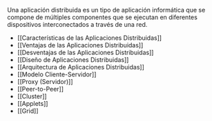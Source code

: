 Una aplicación distribuida es un tipo de aplicación informática que se compone de múltiples componentes que se ejecutan en diferentes dispositivos interconectados a través de una red.

- [[Características de las Aplicaciones Distribuidas]]
- [[Ventajas de las Aplicaciones Distribuidas]]
- [[Desventajas de las Aplicaciones Distribuidas]]
- [[Diseño de Aplicaciones Distribuidas]]
- [[Arquitectura de Aplicaciones Distribuidas]]
- [[Modelo Cliente-Servidor]]
- [[Proxy (Servidor)]]
- [[Peer-to-Peer]]
- [[Cluster]]
- [[Applets]]
- [[Grid]]